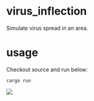 # virus_inflection
Simulate virus spread in an area.

# usage

Checkout source and run below:

```
cargo run
```
![](https://i.imgur.com/RZaoZPF.png)
